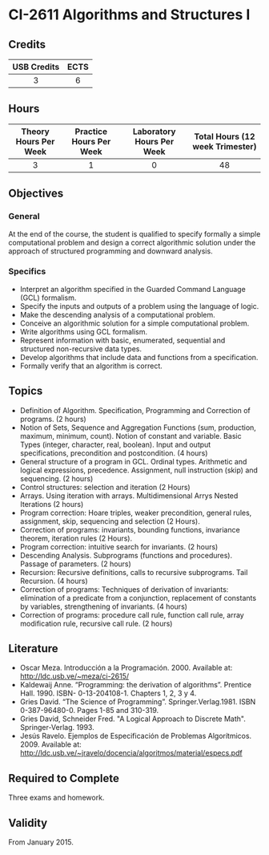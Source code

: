 # CI-2611 Algorithms and Structures I

## Credits

| USB Credits | ECTS |
|:-----------:|:----:|
|      3      |   6  |

## Hours

| Theory Hours Per Week | Practice Hours Per Week | Laboratory Hours Per Week | Total Hours (12 week Trimester) |
|:---------------------:|:-----------------------:|:-------------------------:|:-------------------------------:|
|           3           |            1            |             0             |                48               |

## Objectives

### General

At the end of the course, the student is qualified to specify formally a simple computational problem and design a correct algorithmic solution under the approach of structured programming and downward analysis.

### Specifics

* Interpret an algorithm specified in the Guarded Command Language (GCL) formalism.
* Specify the inputs and outputs of a problem using the language of logic.
* Make the descending analysis of a computational problem.
* Conceive an algorithmic solution for a simple computational problem.
* Write algorithms using GCL formalism.
* Represent information with basic, enumerated, sequential and structured non-recursive data types.
* Develop algorithms that include data and functions from a specification.
* Formally verify that an algorithm is correct.

## Topics

* Definition of Algorithm. Specification, Programming and Correction of programs. (2 hours)
* Notion of Sets, Sequence and Aggregation Functions (sum, production, maximum, minimum, count). Notion of constant and variable. Basic Types (integer, character, real, boolean). Input and output specifications, precondition and postcondition. (4 hours)
* General structure of a program in GCL. Ordinal types. Arithmetic and logical expressions, precedence. Assignment, null instruction (skip) and sequencing. (2 hours)
* Control structures: selection and iteration (2 Hours)
* Arrays. Using iteration with arrays. Multidimensional Arrys Nested Iterations (2 hours)
* Program correction: Hoare triples, weaker precondition, general rules, assignment, skip, sequencing and selection (2 Hours).
* Correction of programs: invariants, bounding functions, invariance theorem, iteration rules (2 Hours).
* Program correction: intuitive search for invariants. (2 hours)
* Descending Analysis. Subprograms (functions and procedures). Passage of parameters. (2 hours)
* Recursion: Recursive definitions, calls to recursive subprograms. Tail Recursion. (4 hours)
* Correction of programs: Techniques of derivation of invariants: elimination of a predicate from a conjunction, replacement of constants by variables, strengthening of invariants. (4 hours)
* Correction of programs: procedure call rule, function call rule, array modification rule, recursive call rule. (2 hours)

## Literature

* Oscar Meza. Introducción a la Programación. 2000. Available at: <http://ldc.usb.ve/~meza/ci-2615/>
* Kaldewaij Anne. “Programming: the derivation of algorithms”. Prentice Hall. 1990. ISBN- 0-13-204108-1. Chapters 1, 2, 3 y 4.
* Gries David. “The Science of Programming”. Springer.Verlag.1981. ISBN 0-387-96480-0. Pages 1-85 and 310-319.
* Gries David, Schneider Fred. "A Logical Approach to Discrete Math". Springer-Verlag. 1993.
* Jesús Ravelo. Ejemplos de Especificación de Problemas Algorítmicos. 2009. Available at: <http://ldc.usb.ve/~jravelo/docencia/algoritmos/material/especs.pdf>

## Required to Complete

Three exams and homework.

## Validity

From January 2015.
